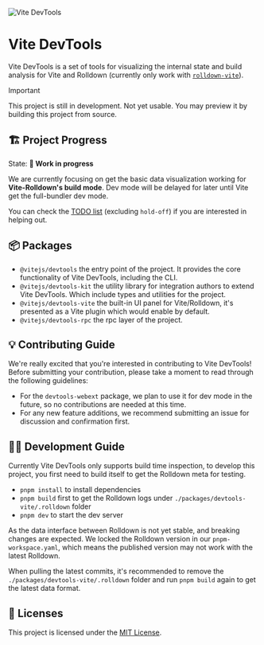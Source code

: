 ![Vite DevTools](https://github.com/user-attachments/assets/ac930792-ba80-4eb3-9121-66fcd59dc2a8)

# Vite DevTools

Vite DevTools is a set of tools for visualizing the internal state and build analysis for Vite and Rolldown (currently only work with [`rolldown-vite`](https://github.com/vitejs/rolldown-vite)).

> [!IMPORTANT]
> This project is still in development. Not yet usable. You may preview it by building this project from source.

## 🏗️ Project Progress

State: **🚧 Work in progress**

We are currently focusing on get the basic data visualization working for **Vite-Rolldown's build mode**. Dev mode will be delayed for later until Vite get the full-bundler dev mode.

You can check the [TODO list](https://github.com/vitejs/devtools/issues/9) (excluding `hold-off`) if you are interested in helping out.

## 📦 Packages

- `@vitejs/devtools` the entry point of the project. It provides the core functionality of Vite DevTools, including the CLI.
- `@vitejs/devtools-kit` the utility library for integration authors to extend Vite DevTools. Which include types and utilities for the project.
- `@vitejs/devtools-vite` the built-in UI panel for Vite/Rolldown, it's presented as a Vite plugin which would enable by default.
- `@vitejs/devtools-rpc` the rpc layer of the project.

## 💡 Contributing Guide

We're really excited that you're interested in contributing to Vite DevTools! Before submitting your contribution, please take a moment to read through the following guidelines:

- For the `devtools-webext` package, we plan to use it for dev mode in the future, so no contributions are needed at this time.
- For any new feature additions, we recommend submitting an issue for discussion and confirmation first.

## 🧑‍💻 Development Guide

Currently Vite DevTools only supports build time inspection, to develop this project, you first need to build itself to get the Rolldown meta for testing.

- `pnpm install` to install dependencies
- `pnpm build` first to get the Rolldown logs under `./packages/devtools-vite/.rolldown` folder
- `pnpm dev` to start the dev server

As the data interface between Rolldown is not yet stable, and breaking changes are expected. We locked the Rolldown version in our `pnpm-workspace.yaml`, which means the published version may not work with the latest Rolldown.

When pulling the latest commits, it's recommended to remove the `./packages/devtools-vite/.rolldown` folder and run `pnpm build` again to get the latest data format.

## 📄 Licenses

This project is licensed under the [MIT License](LICENSE).
